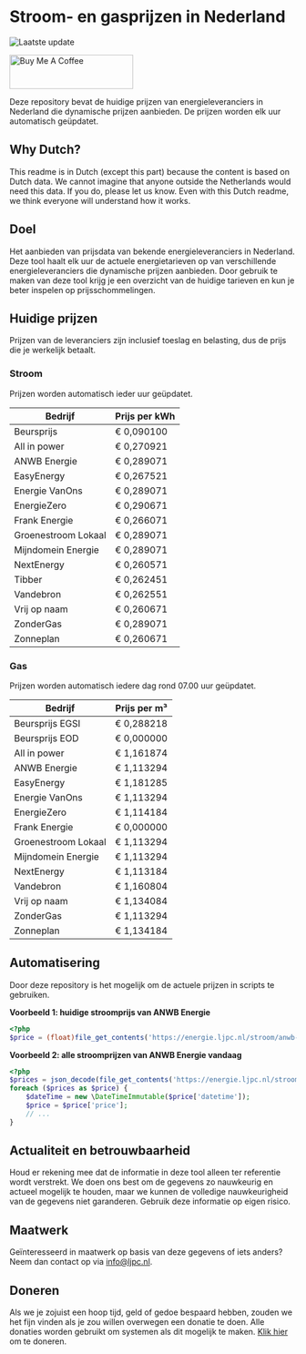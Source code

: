 # Stroom- en gasprijzen in Nederland

![Laatste update](https://img.shields.io/badge/laatste%20update-2024--05--17%2005%3A00%20CET-brightgreen)

<a href="https://www.buymeacoffee.com/Lars-" target="_blank"><img src="https://cdn.buymeacoffee.com/buttons/v2/default-orange.png" alt="Buy Me A Coffee" height="60" style="height: 60px !important;width: 217px !important;" ></a>

Deze repository bevat de huidige prijzen van energieleveranciers in Nederland die dynamische prijzen aanbieden. De prijzen worden elk uur automatisch geüpdatet.

## Why Dutch?

This readme is in Dutch (except this part) because the content is based on Dutch data. We cannot imagine that anyone outside the Netherlands would need this data. If you do, please let us know. Even with this Dutch readme, we think
everyone will understand how it works.

## Doel

Het aanbieden van prijsdata van bekende energieleveranciers in Nederland. Deze tool haalt elk uur de actuele energietarieven op van verschillende energieleveranciers die dynamische prijzen aanbieden. Door gebruik te maken van deze tool
krijg je een overzicht van de huidige tarieven en kun je beter inspelen op prijsschommelingen.

## Huidige prijzen

Prijzen van de leveranciers zijn inclusief toeslag en belasting, dus de prijs die je werkelijk betaalt.

### Stroom

Prijzen worden automatisch ieder uur geüpdatet.

 Bedrijf | Prijs per kWh 
---------|---------------
Beursprijs | € 0,090100
All in power | € 0,270921
ANWB Energie | € 0,289071
EasyEnergy | € 0,267521
Energie VanOns | € 0,289071
EnergieZero | € 0,290671
Frank Energie | € 0,266071
Groenestroom Lokaal | € 0,289071
Mijndomein Energie | € 0,289071
NextEnergy | € 0,260571
Tibber | € 0,262451
Vandebron | € 0,262551
Vrij op naam | € 0,260671
ZonderGas | € 0,289071
Zonneplan | € 0,260671


### Gas

Prijzen worden automatisch iedere dag rond 07.00 uur geüpdatet.

 Bedrijf | Prijs per m³ 
---------|--------------
Beursprijs EGSI | € 0,288218
Beursprijs EOD | € 0,000000
All in power | € 1,161874
ANWB Energie | € 1,113294
EasyEnergy | € 1,181285
Energie VanOns | € 1,113294
EnergieZero | € 1,114184
Frank Energie | € 0,000000
Groenestroom Lokaal | € 1,113294
Mijndomein Energie | € 1,113294
NextEnergy | € 1,113184
Vandebron | € 1,160804
Vrij op naam | € 1,134084
ZonderGas | € 1,113294
Zonneplan | € 1,134184


## Automatisering

Door deze repository is het mogelijk om de actuele prijzen in scripts te gebruiken.

**Voorbeeld 1: huidige stroomprijs van ANWB Energie**

```php
<?php
$price = (float)file_get_contents('https://energie.ljpc.nl/stroom/anwb-energie-nu.txt');

```

**Voorbeeld 2: alle stroomprijzen van ANWB Energie vandaag**

```php
<?php
$prices = json_decode(file_get_contents('https://energie.ljpc.nl/stroom/all-in-power-vandaag.json'),true);
foreach ($prices as $price) {
    $dateTime = new \DateTimeImmutable($price['datetime']);
    $price = $price['price'];
    // ...
}
```

## Actualiteit en betrouwbaarheid

Houd er rekening mee dat de informatie in deze tool alleen ter referentie wordt verstrekt. We doen ons best om de gegevens zo nauwkeurig en actueel mogelijk te houden, maar we kunnen de volledige nauwkeurigheid van de gegevens niet
garanderen. Gebruik deze informatie op eigen risico.

## Maatwerk

Geïnteresseerd in maatwerk op basis van deze gegevens of iets anders? Neem dan contact op
via [info@ljpc.nl](mailto:info@ljpc.nl?subject=Energie%20prijzen).

## Doneren

Als we je zojuist een hoop tijd, geld of gedoe bespaard hebben, zouden we het fijn vinden als je zou willen overwegen een
donatie te doen. Alle donaties worden gebruikt om systemen als dit mogelijk te
maken. [Klik hier](https://www.buymeacoffee.com/Lars-) om te doneren.
